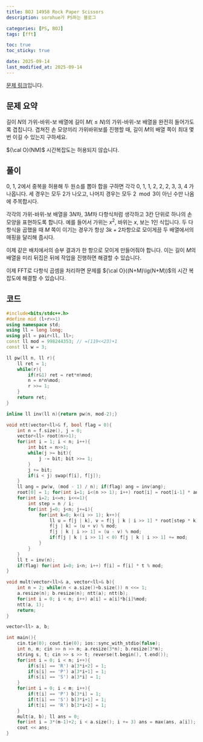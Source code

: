 ```yaml
---
title: BOJ 14958 Rock Paper Scissors
description: sorohue가 PS하는 블로그

categories: [PS, BOJ]
tags: [fft]

toc: true
toc_sticky: true

date: 2025-09-14
last_modified_at: 2025-09-14
---
```


[문제 링크](https://boj.kr/14958)입니다.

## 문제 요약

길이 $N$의 가위-바위-보 배열에 길이 $M (\le N)$의 가위-바위-보 배열을 완전히 들어가도록 겹칩니다. 겹쳐진 손 모양끼리 가위바위보를 진행할 때, 길이 $M$의 배열 쪽이 최대 몇 번 이길 수 있는지 구하세요.

${\cal O}(NM)$ 시간복잡도는 허용되지 않습니다.

## 풀이

0, 1, 2에서 중복을 허용해 두 원소를 뽑아 합을 구하면 각각 0, 1, 1, 2, 2, 2, 3, 3, 4 가 나옵니다. 세 경우는 모두 2가 나오고, 나머지 경우는 모두 $2 \mod 3$이 아닌 수만 나옴에 주목합시다.

각각의 가위-바위-보 배열을 $3N$차, $3M$차 다항식처럼 생각하고 3칸 단위로 하나의 손 모양을 표현하도록 합니다. 예를 들어서 가위는 $x^2$, 바위는 $x$, 보는 $1$인 식입니다. 두 다항식을 곱했을 때 $M$ 쪽이 이기는 경우가 항상 $3k+2$차항으로 모이게끔 두 배열에서의 매핑을 달리해 줍시다.

이제 같은 배치에서의 승부 결과가 한 항으로 모이게 만들어줘야 합니다. 이는 길이 $M$의 배열을 미리 뒤집은 뒤에 작업을 진행하면 해결할 수 있습니다.

이제 FFT로 다항식 곱셈을 처리하면 문제를 ${\cal O}((N+M)\lg(N+M))$의 시간 복잡도에 해결할 수 있습니다.

## 코드

```cpp
#include<bits/stdc++.h>
#define mid (l+r>>1)
using namespace std;
using ll = long long;
using pll = pair<ll, ll>;
const ll mod = 998244353; // =(119<<23)+1
const ll w = 3;

ll pw(ll n, ll r){
    ll ret = 1;
    while(r){
        if(r&1) ret = ret*n%mod;
        n = n*n%mod;
        r >>= 1;
    }
    return ret;
}

inline ll inv(ll n){return pw(n, mod-2);}

void ntt(vector<ll>& f, bool flag = 0){
    int n = f.size(), j = 0;
    vector<ll> root(n>>1);
    for(int i = 1; i < n; i++){
        int bit = n>>1;
        while(j >= bit){
            j -= bit; bit >>= 1;
        }
        j += bit;
        if(i < j) swap(f[i], f[j]);
    }
    ll ang = pw(w, (mod - 1) / n); if(flag) ang = inv(ang);
    root[0] = 1; for(int i=1; i<(n >> 1); i++) root[i] = root[i-1] * ang % mod;
    for(int i=2; i<=n; i<<=1){
        int step = n / i;
        for(int j=0; j<n; j+=i){
            for(int k=0; k<(i >> 1); k++){
                ll u = f[j | k], v = f[j | k | i >> 1] * root[step * k] % mod;
                f[j | k] = (u + v) % mod;
                f[j | k | i >> 1] = (u - v) % mod;
                if(f[j | k | i >> 1] < 0) f[j | k | i >> 1] += mod;
            }
        }
    }
    ll t = inv(n);
    if(flag) for(int i=0; i<n; i++) f[i] = f[i] * t % mod;
}

void mult(vector<ll>& a, vector<ll>& b){
    int n = 2; while(n < a.size()+b.size()) n <<= 1;
    a.resize(n); b.resize(n); ntt(a); ntt(b);
    for(int i = 0; i < n; i++) a[i] = a[i]*b[i]%mod;
    ntt(a, 1);
    return;
}

vector<ll> a, b;

int main(){
    cin.tie(0); cout.tie(0); ios::sync_with_stdio(false);
    int n, m; cin >> n >> m; a.resize(3*n); b.resize(3*m);
    string s, t; cin >> s >> t; reverse(t.begin(), t.end());
    for(int i = 0; i < n; i++){
        if(s[i] == 'R') a[3*i+2] = 1;
        if(s[i] == 'P') a[3*i+1] = 1;
        if(s[i] == 'S') a[3*i] = 1;
    }
    for(int i = 0; i < m; i++){
        if(t[i] == 'P') b[3*i] = 1;
        if(t[i] == 'S') b[3*i+1] = 1;
        if(t[i] == 'R') b[3*i+2] = 1;
    }
    mult(a, b); ll ans = 0;
    for(int i = 3*(m-1)+2; i < a.size(); i += 3) ans = max(ans, a[i]);
    cout << ans;
}
```
